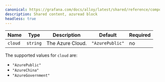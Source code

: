 ```yaml
---
canonical: https://grafana.com/docs/alloy/latest/shared/reference/components/azuread-block/
description: Shared content, azuread block
headless: true
---
```


Name    | Type     | Description      | Default         | Required
--------|----------|------------------|-----------------|---------
`cloud` | `string` | The Azure Cloud. | `"AzurePublic"` | no

The supported values for `cloud` are:

* `"AzurePublic"`
* `"AzureChina"`
* `"AzureGovernment"`
